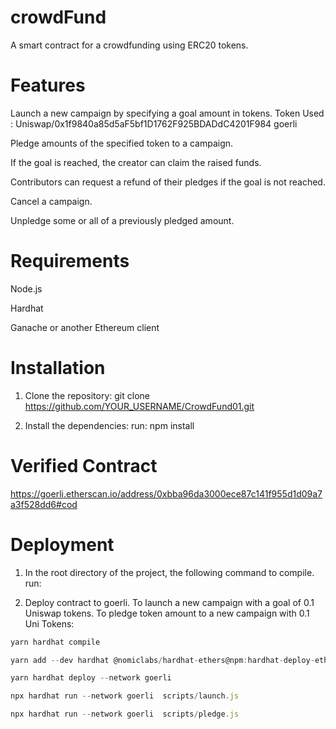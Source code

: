 # crowdFund
A smart contract for a crowdfunding using ERC20 tokens. 


# Features

Launch a new campaign by specifying a goal amount in tokens. Token Used : Uniswap/0x1f9840a85d5aF5bf1D1762F925BDADdC4201F984 goerli

Pledge amounts of the specified token to a campaign.

If the goal is reached, the creator can claim the raised funds.

Contributors can request a refund of their pledges if the goal is not reached.

Cancel a campaign.

Unpledge some or all of a previously pledged amount.

# Requirements

Node.js

Hardhat

Ganache or another Ethereum client


# Installation

1. Clone the repository: git clone https://github.com/YOUR_USERNAME/CrowdFund01.git

2. Install the dependencies:  run:  npm install


# Verified Contract 

https://goerli.etherscan.io/address/0xbba96da3000ece87c141f955d1d09a7a3f528dd6#cod


# Deployment

1. In the root directory of the project, the following command to compile. run:   

2. Deploy contract to goerli. To launch a new campaign with a goal of 0.1 Uniswap tokens. To pledge token amount to a new campaign with 0.1 Uni Tokens:
 ```node.js 
 yarn hardhat compile
 
yarn add --dev hardhat @nomiclabs/hardhat-ethers@npm:hardhat-deploy-ethers ethers

yarn hardhat deploy --network goerli 

npx hardhat run --network goerli  scripts/launch.js

npx hardhat run --network goerli  scripts/pledge.js





